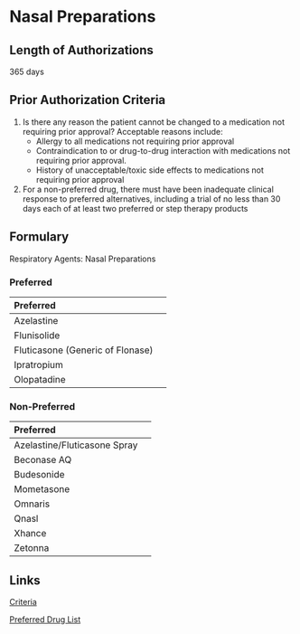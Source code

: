 # Nasal Preparations

## Length of Authorizations

365 days

## Prior Authorization Criteria

1.  Is there any reason the patient cannot be changed to a medication not requiring prior approval? Acceptable reasons include:
    -   Allergy to all medications not requiring prior approval
    -   Contraindication to or drug-to-drug interaction with medications not requiring prior approval.
    -   History of unacceptable/toxic side effects to medications not requiring prior approval
2.  For a non-preferred drug, there must have been inadequate clinical response to preferred alternatives, including a trial of no less than 30 days each of at least two preferred or step therapy products

## Formulary

Respiratory Agents: Nasal Preparations

### Preferred

| Preferred                        |      |
| :------------------------------- | ---: |
| Azelastine                       |      |
| Flunisolide                      |      |
| Fluticasone (Generic of Flonase) |      |
| Ipratropium                      |      |
| Olopatadine                      |      |

### Non-Preferred

| Preferred                    |      |
| :--------------------------- | ---: |
| Azelastine/Fluticasone Spray |      |
| Beconase AQ                  |      |
| Budesonide                   |      |
| Mometasone                   |      |
| Omnaris                      |      |
| Qnasl                        |      |
| Xhance                       |      |
| Zetonna                      |      |

## Links

[Criteria](https://pharmacy.medicaid.ohio.gov/sites/default/files/20221001_UPDL_Criteria_APPROVED.pdf#page=96)

[Preferred Drug List](https://pharmacy.medicaid.ohio.gov/sites/default/files/20221001_UPDL_APPROVED_.pdf#page=31)